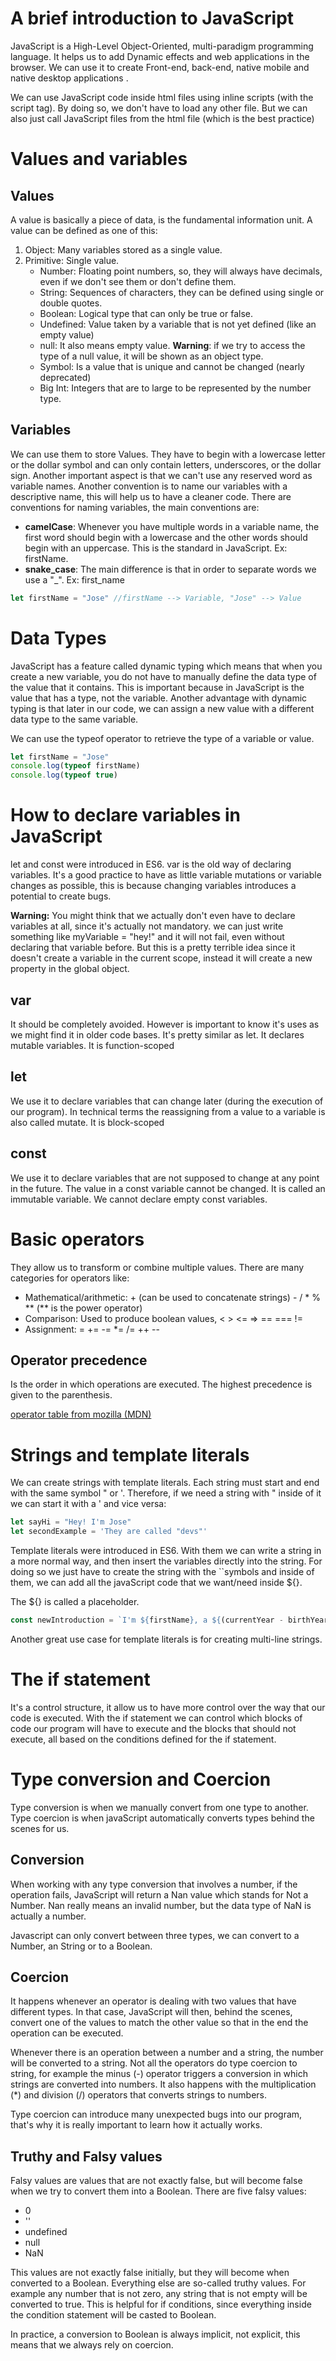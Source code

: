 # A brief introduction to JavaScript
JavaScript is a High-Level Object-Oriented, multi-paradigm programming language. It helps us to add Dynamic effects and web applications in the browser. We can use it to create Front-end, back-end, native mobile and native desktop applications .

We can use JavaScript code inside html files using inline scripts (with the script tag). By doing so, we don't have to load any other file. But we can also just call JavaScript files from the html file (which is the best practice)

# Values and variables

## Values
A value is basically a piece of data, is the fundamental information unit. A value can be defined as one of this:
1. Object: Many variables stored as a single value.
2. Primitive: Single value.
    - Number: Floating point numbers, so, they will always have decimals, even if we don't see them or don't define them.
    - String: Sequences of characters, they can be defined using single or double quotes.
    - Boolean: Logical type that can only be true or false.
    - Undefined: Value taken by a variable that is not yet defined (like an empty value)
    - null: It also means empty value. __Warning__: if we try to access the type of a null value, it will be shown as an object type.
    - Symbol: Is a value that is unique and cannot be changed (nearly deprecated)
    - Big Int: Integers that are to large to be represented by the number type.

## Variables
We can use them to store Values. They have to begin with a lowercase letter or the dollar symbol and can only contain letters, underscores, or the dollar sign. Another important aspect is that we can't use any reserved word as variable names. Another convention is to name our variables with a descriptive name, this will help us to have a cleaner code.
There are conventions for naming variables, the main conventions are:
- __camelCase__: Whenever you have multiple words in a variable name, the first word should begin with a lowercase and the other words should begin with an uppercase. This is the standard in JavaScript. Ex: firstName.
- __snake_case__: The main difference is that in order to separate words we use a "_". Ex: first_name

```js
let firstName = "Jose" //firstName --> Variable, "Jose" --> Value
```

# Data Types
JavaScript has a feature called dynamic typing which means that when you create a new variable, you do not have to manually define the data type of the value that it contains. This is important because in JavaScript is the value that has a type, not the variable. Another advantage with dynamic typing is that later in our code, we can assign a new value with a different data type to the same variable. 

We can use the typeof operator to retrieve the type of a variable or value.
```js
let firstName = "Jose"
console.log(typeof firstName)
console.log(typeof true)
```

# How to declare variables in JavaScript
let and const were introduced in ES6. var is the old way of declaring variables. It's a good practice to have as little variable mutations or variable changes as possible, this is because changing variables introduces a potential to create bugs.

__Warning:__ You might think that we actually don't even have to declare variables at all, since it's actually not mandatory. we can just write something like myVariable = "hey!" and it will not fail, even without declaring that variable before. But this is a pretty terrible idea since it doesn't create a variable in the current scope, instead it will create a new property in the global object.
## var
It should be completely avoided. However is important to know it's uses as we might find it in older code bases. It's pretty similar as let. It declares mutable variables. It is function-scoped
## let
We use it to declare variables that can change later (during the execution of our program). In technical terms the reassigning from a value to a variable is also called mutate. It is block-scoped

## const
We use it to declare variables that are not supposed to change at any point in the future. The value in a const variable cannot be changed. It is called an immutable variable. We cannot declare empty const variables.


# Basic operators
They allow us to transform or combine multiple values. There are many categories for operators like:
- Mathematical/arithmetic: + (can be used to concatenate strings) - / * % ** (** is the power operator)
- Comparison: Used to produce boolean values, < > <= => == === !=
- Assignment: = += -= *= /= ++ --

## Operator precedence
Is the order in which operations are executed. The highest precedence is given to the parenthesis.

[operator table from mozilla (MDN)](https://developer.mozilla.org/en-US/docs/Web/JavaScript/Reference/Operators/Operator_precedence)

# Strings and template literals
We can create strings with template literals. Each string must start and end with the same symbol " or '. Therefore, if we need a string with " inside of it we can start it with a ' and vice versa:
```js
let sayHi = "Hey! I'm Jose"
let secondExample = 'They are called "devs"'
```

Template literals were introduced in ES6. With them we can write a string in a more normal way, and then insert the variables directly into the string. For doing so we just have to create the string with the ``symbols and inside of them, we can add all the javaScript code that we want/need inside ${}.

The ${} is called a placeholder.
```js
const newIntroduction = `I'm ${firstName}, a ${(currentYear - birthYear)} years old ${job}!`;
```

Another great use case for template literals is for creating multi-line strings.

# The if statement
It's a control structure, it allow us to have more control over the way that our code is executed. With the if statement we can control which blocks of code our program will have to execute and the blocks that should not execute, all based on the conditions defined for the if statement.

# Type conversion and Coercion
Type conversion is when we manually convert from one type to another. Type coercion is when javaScript automatically converts types behind the scenes for us.

## Conversion
When working with any type conversion that involves a number, if the operation fails, JavaScript will return a Nan value which stands for Not a Number. Nan really means an invalid number, but the data type of NaN is actually a number.

Javascript can only convert between three types, we can convert to a Number, an String or to a Boolean.

## Coercion
It happens whenever an operator is dealing with two values that have different types. In that case, JavaScript will then, behind the scenes, convert one of the values to match the other value so that in the end the operation can be executed.

Whenever there is an operation between a number and a string, the number will be converted to a string. Not all the operators do type coercion to string, for example the minus (-) operator triggers a conversion in which strings are converted into numbers. It also happens with the multiplication (*) and division (/) operators that converts strings to numbers.

Type coercion can introduce many unexpected bugs into our program, that's why it is really important to learn how it actually works.

## Truthy and Falsy values

Falsy values are values that are not exactly false, but will become false when we try to convert them into a Boolean. There are five falsy values:
- 0
- ''
- undefined
- null
- NaN

This values are not exactly false initially, but they will become when converted to a Boolean. Everything else are so-called truthy values. For example any number that is not zero, any string that is not empty will be converted to true. This is helpful for if conditions, since everything inside the condition statement will be casted to Boolean.

In practice, a conversion to Boolean is always implicit, not explicit, this means that we always rely on coercion.

